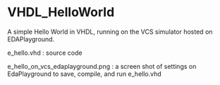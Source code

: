 # VHDL_HelloWorld

A simple Hello World in VHDL, running on the VCS simulator hosted on EDAPlayground.

e_hello.vhd : source code

e_hello_on_vcs_edaplayground.png : a screen shot of settings on EdaPlayground to save, compile, and run e_hello.vhd
